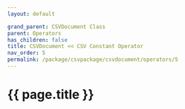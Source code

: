 ```yaml
---
layout: default

grand_parent: CSVDocument Class
parent: Operators
has_children: false
title: CSVDocument << CSV Constant Operator
nav_order: 5
permalink: /package/csvpackage/csvdocument/operators/5
---
```

# {{ page.title }}
